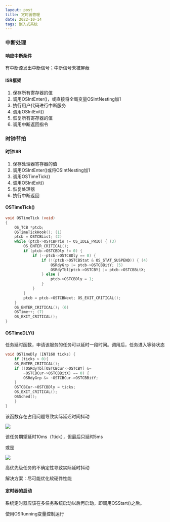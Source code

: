 ```yaml
---
layout: post
title: 定时器管理
date: 2022-10-14
tags: 嵌入式系统
---
```


### 中断处理

#### 响应中断条件

有中断源发出中断信号；中断信号未被屏蔽

#### ISR框架

1. 保存所有寄存器的值
2. 调用OSIntEnter()，或直接将全局变量OSIntNesting加1
3. 执行用户代码进行中断服务
4. 调用OSIntExit()
5. 恢复所有寄存器的值
6. 调用中断返回指令

### 时钟节拍

#### 时钟ISR

1. 保存处理器寄存器的值
2. 调用OSIntEnter()或将OSIntNesting加1
3. 调用OSTimeTick()
4. 调用OSIntExit()
5. 恢复处理器
6. 执行中断返回

#### OSTimeTick()

```c
void OSTimeTick (void)
{
	OS_TCB *ptcb;
	OSTimeTickHook(); (1)
	ptcb = OSTCBList; (2)
	while (ptcb->OSTCBPrio != OS_IDLE_PRIO) { (3)
		OS_ENTER_CRITICAL();
		if (ptcb->OSTCBDly != 0) {
			if (--ptcb->OSTCBDly == 0) {
				if (!(ptcb->OSTCBStat & OS_STAT_SUSPEND)) { (4)
					OSRdyGrp |= ptcb->OSTCBBitY; (5)
					OSRdyTbl[ptcb->OSTCBY] |= ptcb->OSTCBBitX;
				} else {
					ptcb->OSTCBDly = 1;
				}
			}
		}
		ptcb = ptcb->OSTCBNext; OS_EXIT_CRITICAL();
	}
	OS_ENTER_CRITICAL(); (6)
	OSTime++; (7)
	OS_EXIT_CRITICAL();
}
```

#### OSTimeDLY()

任务延时函数，申请该服务的任务可以延时一段时间。调用后，任务进入等待状态

```c
void OSTimeDly (INT16U ticks) {
	if (ticks > 0){
	OS_ENTER_CRITICAL();
	if ((OSRdyTbl[OSTCBCur->OSTCBY] &=
		~OSTCBCur->OSTCBBitX) == 0) {
		OSRdyGrp &= ~OSTCBCur->OSTCBBitY;
	}
	OSTCBCur->OSTCBDly = ticks;
	OS_EXIT_CRITICAL();
	OSSched();
	}
}
```

该函数存在占用问题导致实际延迟时间抖动

![](https://newtank1.github.io/assets/images/QQ截图20221014143455.png)

该任务期望延时10ms（1tick），但最后只延时5ms

或是

![](https://newtank1.github.io/assets/images/QQ截图20221014143624.png)

高优先级任务的不确定性导致实际延时抖动

解决方案：尽可能优化软硬件性能

#### 定时器的启动

系统定时器应该在多任务系统启动以后再启动，即调用OSStart()之后。

使用OSRunning变量控制运行